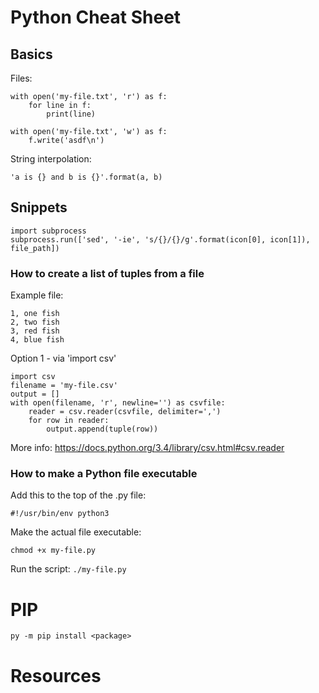 # Python Cheat Sheet


## Basics

Files:

    with open('my-file.txt', 'r') as f:
        for line in f:
            print(line)
    
    with open('my-file.txt', 'w') as f:
        f.write('asdf\n')

String interpolation:

    'a is {} and b is {}'.format(a, b)


## Snippets

    import subprocess
    subprocess.run(['sed', '-ie', 's/{}/{}/g'.format(icon[0], icon[1]), file_path])

### How to create a list of tuples from a file
Example file:

    1, one fish
    2, two fish
    3, red fish
    4, blue fish

Option 1 - via 'import csv'

    import csv
    filename = 'my-file.csv'
    output = []
    with open(filename, 'r', newline='') as csvfile:
        reader = csv.reader(csvfile, delimiter=',')
        for row in reader:
            output.append(tuple(row))

More info: https://docs.python.org/3.4/library/csv.html#csv.reader

### How to make a Python file executable
Add this to the top of the .py file:

    #!/usr/bin/env python3

Make the actual file executable:

    chmod +x my-file.py

Run the script: `./my-file.py`



# PIP

    py -m pip install <package>



# Resources

